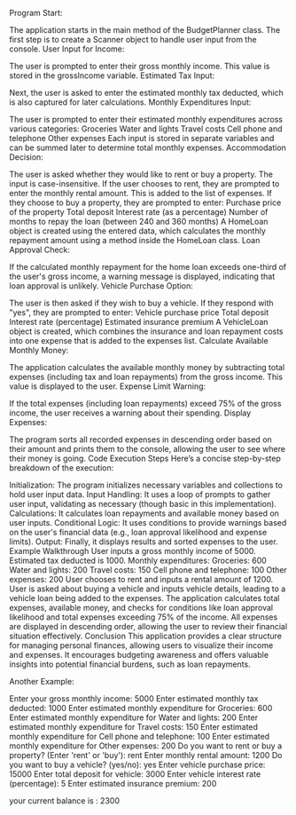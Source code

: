 

Program Start:

The application starts in the main method of the BudgetPlanner class.
The first step is to create a Scanner object to handle user input from the console.
User Input for Income:

The user is prompted to enter their gross monthly income. This value is stored in the grossIncome variable.
Estimated Tax Input:

Next, the user is asked to enter the estimated monthly tax deducted, which is also captured for later calculations.
Monthly Expenditures Input:

The user is prompted to enter their estimated monthly expenditures across various categories:
Groceries
Water and lights
Travel costs
Cell phone and telephone
Other expenses
Each input is stored in separate variables and can be summed later to determine total monthly expenses.
Accommodation Decision:

The user is asked whether they would like to rent or buy a property. The input is case-insensitive.
If the user chooses to rent, they are prompted to enter the monthly rental amount. This is added to the list of expenses.
If they choose to buy a property, they are prompted to enter:
Purchase price of the property
Total deposit
Interest rate (as a percentage)
Number of months to repay the loan (between 240 and 360 months)
A HomeLoan object is created using the entered data, which calculates the monthly repayment amount using a method inside the HomeLoan class.
Loan Approval Check:

If the calculated monthly repayment for the home loan exceeds one-third of the user's gross income, a warning message is displayed, indicating that loan approval is unlikely.
Vehicle Purchase Option:

The user is then asked if they wish to buy a vehicle. If they respond with "yes", they are prompted to enter:
Vehicle purchase price
Total deposit
Interest rate (percentage)
Estimated insurance premium
A VehicleLoan object is created, which combines the insurance and loan repayment costs into one expense that is added to the expenses list.
Calculate Available Monthly Money:

The application calculates the available monthly money by subtracting total expenses (including tax and loan repayments) from the gross income.
This value is displayed to the user.
Expense Limit Warning:

If the total expenses (including loan repayments) exceed 75% of the gross income, the user receives a warning about their spending.
Display Expenses:

The program sorts all recorded expenses in descending order based on their amount and prints them to the console, allowing the user to see where their money is going.
Code Execution Steps
Here’s a concise step-by-step breakdown of the execution:

Initialization: The program initializes necessary variables and collections to hold user input data.
Input Handling: It uses a loop of prompts to gather user input, validating as necessary (though basic in this implementation).
Calculations: It calculates loan repayments and available money based on user inputs.
Conditional Logic: It uses conditions to provide warnings based on the user's financial data (e.g., loan approval likelihood and expense limits).
Output: Finally, it displays results and sorted expenses to the user.
Example Walkthrough
User inputs a gross monthly income of 5000.
Estimated tax deducted is 1000.
Monthly expenditures:
Groceries: 600
Water and lights: 200
Travel costs: 150
Cell phone and telephone: 100
Other expenses: 200
User chooses to rent and inputs a rental amount of 1200.
User is asked about buying a vehicle and inputs vehicle details, leading to a vehicle loan being added to the expenses.
The application calculates total expenses, available money, and checks for conditions like loan approval likelihood and total expenses exceeding 75% of the income.
All expenses are displayed in descending order, allowing the user to review their financial situation effectively.
Conclusion
This application provides a clear structure for managing personal finances, allowing users to visualize their income and expenses. It encourages budgeting awareness and offers valuable insights into potential financial burdens, such as loan repayments.


Another Example:

Enter your gross monthly income: 5000
Enter estimated monthly tax deducted: 1000
Enter estimated monthly expenditure for Groceries: 600
Enter estimated monthly expenditure for Water and lights: 200
Enter estimated monthly expenditure for Travel costs: 150
Enter estimated monthly expenditure for Cell phone and telephone: 100
Enter estimated monthly expenditure for Other expenses: 200
Do you want to rent or buy a property? (Enter 'rent' or 'buy'): rent
Enter monthly rental amount: 1200
Do you want to buy a vehicle? (yes/no): yes
Enter vehicle purchase price: 15000
Enter total deposit for vehicle: 3000
Enter vehicle interest rate (percentage): 5
Enter estimated insurance premium: 200

your current balance is : 2300
